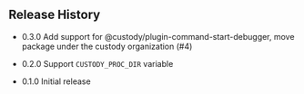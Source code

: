 ## Release History

* 0.3.0 Add support for @custody/plugin-command-start-debugger, move package under the custody organization (#4)

* 0.2.0 Support `CUSTODY_PROC_DIR` variable

* 0.1.0 Initial release
